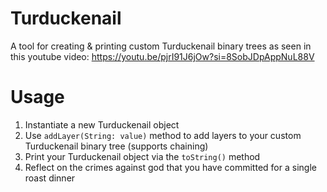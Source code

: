 # Turduckenail

A tool for creating & printing custom Turduckenail binary trees as seen in this youtube video: https://youtu.be/pjrI91J6jOw?si=8SobJDpAppNuL88V

# Usage

1. Instantiate a new Turduckenail object
2. Use `addLayer(String: value)` method to add layers to your custom Turduckenail binary tree (supports chaining)
3. Print your Turduckenail object via the `toString()` method
4. Reflect on the crimes against god that you have committed for a single roast dinner